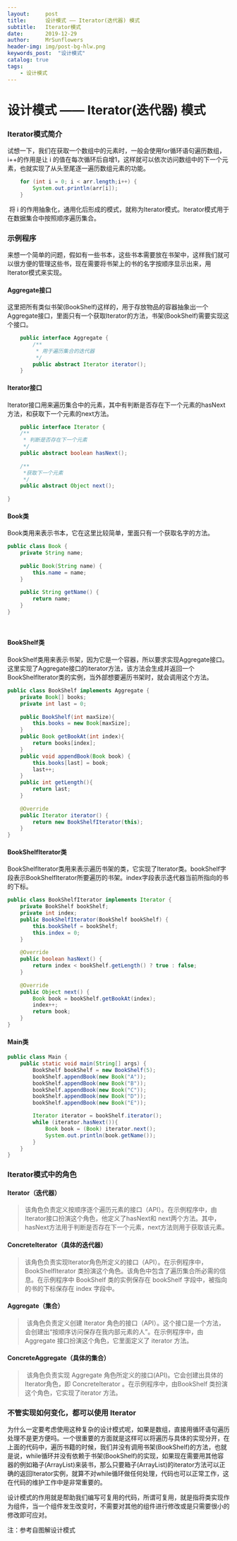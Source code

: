```yaml
---
layout:     post
title:      设计模式 —— Iterator(迭代器) 模式
subtitle:   Iterator模式
date:       2019-12-29
author:     MrSunflowers
header-img: img/post-bg-hlw.png
keywords_post:  "设计模式"
catalog: true
tags:
    - 设计模式
---
```



# 设计模式 —— Iterator(迭代器) 模式


### Iterator模式简介

​		试想一下，我们在获取一个数组中的元素时，一般会使用for循环语句遍历数组，i++的作用是让 i 的值在每次循环后自增1，这样就可以依次访问数组中的下一个元素，也就实现了从头至尾逐一遍历数组元素的功能。

```java
	for (int i = 0; i < arr.length;i++) {
		System.out.println(arr[i]);
	}
```

​		将 i 的作用抽象化，通用化后形成的模式，就称为Iterator模式。Iterator模式用于在数据集合中按照顺序遍历集合。

### 示例程序

​		来想一个简单的问题，假如有一些书本，这些书本需要放在书架中，这样我们就可以很方便的管理这些书，现在需要将书架上的书的名字按顺序显示出来，用Iterator模式来实现。

#### Aggregate接口

​		这里把所有类似书架(BookShelf)这样的，用于存放物品的容器抽象出一个Aggregate接口，里面只有一个获取Iterator的方法，书架(BookShelf)需要实现这个接口。

```java
	public interface Aggregate {
	    /**
		 * 用于遍历集合的迭代器
	     */
	    public abstract Iterator iterator();
	}
```

#### Iterator接口

​		Iterator接口用来遍历集合中的元素，其中有判断是否存在下一个元素的hasNext方法，和获取下一个元素的next方法。

```java
	public interface Iterator {
    /**
     * 判断是否存在下一个元素
     */
    public abstract boolean hasNext();
 
    /**
     *获取下一个元素
     */
    public abstract Object next();
 
}
```

#### Book类

​		Book类用来表示书本，它在这里比较简单，里面只有一个获取名字的方法。

```java
public class Book {
    private String name;
 
    public Book(String name) {
        this.name = name;
    }
 
    public String getName() {
        return name;
    }
}
```
​	

#### BookShelf类

​		BookShelf类用来表示书架，因为它是一个容器，所以要求实现Aggregate接口。这里实现了Aggregate接口的iterator方法，该方法会生成并返回一个BookShelfIterator类的实例，当外部想要遍历书架时，就会调用这个方法。

```java
public class BookShelf implements Aggregate {
    private Book[] books;
    private int last = 0;
 
    public BookShelf(int maxSize){
        this.books = new Book[maxSize];
    }
    public Book getBookAt(int index){
        return books[index];
    }
    public void appendBook(Book book) {
        this.books[last] = book;
        last++;
    }
    public int getLength(){
        return last;
    }
 
    @Override
    public Iterator iterator() {
        return new BookShelfIterator(this);
    }
} 
```


#### BookShelfIterator类

​		BookShelfIterator类用来表示遍历书架的类，它实现了Iterator类。bookShelf字段表示BookShelfIterator所要遍历的书架。index字段表示迭代器当前所指向的书的下标。

```java
public class BookShelfIterator implements Iterator {
    private BookShelf bookShelf;
    private int index;
    public BookShelfIterator(BookShelf bookShelf) {
        this.bookShelf = bookShelf;
        this.index = 0;
    }
 
    @Override
    public boolean hasNext() {
        return index < bookShelf.getLength() ? true : false;
    }
 
    @Override
    public Object next() {
        Book book = bookShelf.getBookAt(index);
        index++;
        return book;
    }
}
```

#### Main类

```java
public class Main {
    public static void main(String[] args) {
        BookShelf bookShelf = new BookShelf(5);
        bookShelf.appendBook(new Book("A"));
        bookShelf.appendBook(new Book("B"));
        bookShelf.appendBook(new Book("C"));
        bookShelf.appendBook(new Book("D"));
        bookShelf.appendBook(new Book("E"));

        Iterator iterator = bookShelf.iterator();
        while (iterator.hasNext()){
            Book book = (Book) iterator.next();
            System.out.println(book.getName());
        }
    }
}
```

### Iterator模式中的角色

#### Iterator（迭代器）

> ​		该角色负责定义按顺序逐个遍历元素的接口（API）。在示例程序中，由Iterator接口扮演这个角色，他定义了hasNext和 next两个方法。其中，hasNext方法用于判断是否存在下一个元素，next方法则用于获取该元素。

#### ConcreteIterator（具体的迭代器）

> ​		该角色负责实现Iterator角色所定义的接口（API）。在示例程序中，BookShelfIterator 类扮演这个角色。该角色中包含了遍历集合所必需的信息。在示例程序中 BookShelf 类的实例保存在 bookShelf 字段中，被指向的书的下标保存在 index 字段中。

#### Aggregate（集合）

> ​		该角色负责定义创建 Iterator 角色的接口（API）。这个接口是一个方法，会创建出“按顺序访问保存在我内部元素的人”。在示例程序中，由Aggregate 接口扮演这个角色，它里面定义了 iterator 方法。

#### ConcreteAggregate（具体的集合）

> ​		该角色负责实现 Aggregate 角色所定义的接口(API)。它会创建出具体的 Iterator角色，即 ConcreteIterator 。在示例程序中，由BookShelf 类扮演这个角色，它实现了iterator 方法。


### 不管实现如何变化，都可以使用 Iterator

​		为什么一定要考虑使用这种复杂的设计模式呢，如果是数组，直接用循环语句遍历处理不是更方便吗。一个很重要的方面就是这样可以将遍历与具体的实现分开，在上面的代码中，遍历书籍的时候，我们并没有调用书架(BookShelf)的方法，也就是说，while循环并没有依赖于书架(BookShelf)的实现，如果现在需要用其他容器的例如箱子(ArrayList)来装书，那么只要箱子(ArrayList)的iterator方法可以正确的返回Iterator实例，就算不对while循环做任何处理，代码也可以正常工作，这在代码的维护工作中是非常重要的。

​		设计模式的作用就是帮助我们编写可复用的代码，所谓可复用，就是指将类实现作为组件，当一个组件发生改变时，不需要对其他的组件进行修改或是只需要很小的修改即可应对。





注：参考自图解设计模式